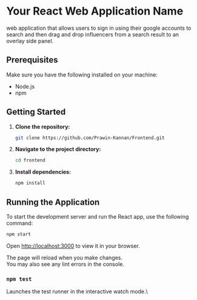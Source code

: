 
# Your React Web Application Name

web application that allows users to sign in using their google accounts to search and then drag and drop influencers from a search result to an overlay side panel. 

## Prerequisites

Make sure you have the following installed on your machine:

- Node.js 
- npm 

## Getting Started

1. **Clone the repository:**

    ```bash
    git clone https://github.com/Prawin-Kannan/Frontend.git
    ```

2. **Navigate to the project directory:**

    ```bash
    cd frontend
    ```

3. **Install dependencies:**

    ```bash
    npm install
    ```


## Running the Application

To start the development server and run the React app, use the following command:

```bash
npm start
```

Open [http://localhost:3000](http://localhost:3000) to view it in your browser.

The page will reload when you make changes.\
You may also see any lint errors in the console.

### `npm test`

Launches the test runner in the interactive watch mode.\



